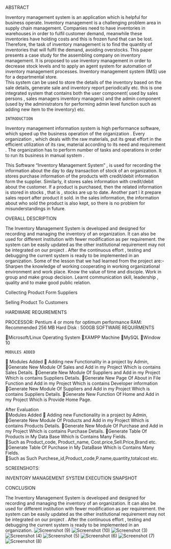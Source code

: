 ABSTRACT 
 

Inventory management system is an application which is helpful for business operate. Inventory management is a challenging problem area in supply chain management. Companies need to have inventories in warehouses in order to fulfil customer demand, meanwhile these inventories have holding costs and this is frozen fund that can be lost. Therefore, the task of inventory management is to find the quantity of inventories that will fulfil the demand, avoiding overstocks. This paper presents a case study for the assembling company on inventory management. It is proposed to use inventory management in order to decrease stock levels and to apply an agent system for automation of inventory management processes. Inventory management system (IMS) use for a departmental store.  
This system can be used to store the details of the inventory based on the sale details, generate sale and inventory report periodically etc. this is one integrated system that contains both the user component( used by sales persons , sales managers inventory managers) and the admin component (used by the administrators for performing admin level function such as adding new item to the inventory) etc. 
 


	INTRODUCTION 


Inventory management information system is high performance software, which speed up the business operation of the organization . Every organization , which deals with the raw materials, put its great effort in the efficient utilization of its raw, material according to its need and requirement . The organization has to perform number of tasks and operations in order to run its business in manual system . 

This Software “Inventory Management System” , is used for recording the information about the day to day  transaction of stock of an organization. It stores purchase information of the products with credit/debit information form the supplier. Similarly, it stores sales information with credit/debit about the customer. If a product is purchased, then the related information is stored in stocks , that is , stocks are up to date. Another part I it prepare sales report after product it sold.  in the sales information, the information about who sold the product is also kept, so there is no problem for misunderstandings in future. 

OVERALL DESCRIPTION  
 
 
The Inventory Management System is developed and designed for recording and managing the inventory of an organization. It can also be used for different institution with fewer modification as per requirement. the system can be easily updated as the other institutional requirement may not be integrated on our project . After the continuous effort , testing and debugging the current system is ready to be implemented in an organization. 
Some of the lesson that we had learned from the project are:- 
Sharpen the knowledge of working cooperating in working organizational environment and work place. 
Know the value of time and disciple. 
Work in group and make group decision. 
Learnt communication skill, leadership , quality and to make good  public relation. 
 




Collecting Product Form Suppliers 



Selling Product To Customers 


HARDWARE REQUIREMENTS 


PROCESSOR: Pentium 4 or more for optimum performance 
RAM: Recommended 256 MB 
Hard Disk : 500GB 
SOFTWARE REQUIRMENTS 
 
 
Microsoft/Linux 
Operating System 
XAMPP 
Machine 
MySQL 
Window 10 


	MODULES ADDED 
 


 Modules Added 
 Adding new Functionality in a project by Admin, 
Generate New Module Of Sales and Add in my Project Which is  contains Sales Details. 
Generate New Module Of Suppliers and Add in my Project Which is  contains Suppliers Details. 
Generate New Page Of About in File Function and Add in my Project Which is  contains 
Developer information 
Generate New Module Of Suppliers and Add in my Project Which is  contains Suppliers Details. 
Generate New Function Of Home and Add in my Project Which is  Provide Home Page. 
 
After Evaluation  
Modules Added 
 Adding new Functionality in a project by Admin, 
Generate New Module Of Products and Add in my Project Which is  contains Products Details. 
Generate New Module Of Purchase and Add in my Project Which is  contains Purchase Details. 
Generate Table Of Products in My Data Base Which is Contains Many Fields.  
Such as Product_code, Product_name, Cost.price,Sell.Price,Brand etc. 
Generate Table Of Purchase in My DataBase Which is Contains Many Fields.  
Such as Such Purchese_id,Product_code,P.name,quantity,totalcost etc. 
 
SCREENSHOTS: 
 
 
INVENTORY MANAGEMENT SYSTEM EXECUTION SNAPSHOT

























CONCLUSION 

The Inventory Management System is developed and designed for recording and managing the inventory of an organization. It can also be used for different institution with fewer modification as per requirement. the system can be easily updated as the other institutional requirement may not be integrated on our project . After the continuous effort , testing and debugging the current system is ready to be implemented in an organization.
![Screenshot (9)](https://github.com/ranjithn2k2/inventory-management-system/assets/130213035/9a15456f-656b-46ca-9218-d226636945f0)
![Screenshot (10)](https://github.com/ranjithn2k2/inventory-management-system/assets/130213035/0bdc1c4c-dd1c-4b65-a032-e5402ccd38f5)
![Screenshot (3)](https://github.com/ranjithn2k2/inventory-management-system/assets/130213035/e6d1f1c0-b99d-400d-9780-2139432fc7e5)
![Screenshot (4)](https://github.com/ranjithn2k2/inventory-management-system/assets/130213035/d5ebc304-3c15-4c12-a0f8-c7440a9a986e)
![Screenshot (5)](https://github.com/ranjithn2k2/inventory-management-system/assets/130213035/25ab27a3-573c-4a7a-81c7-927acad43bdf)
![Screenshot (6)](https://github.com/ranjithn2k2/inventory-management-system/assets/130213035/36ebe786-a0c5-40c1-9078-028b483a5291)
![Screenshot (7)](https://github.com/ranjithn2k2/inventory-management-system/assets/130213035/0b60f659-3825-45b2-88ee-ed2edcc92864)
![Screenshot (8)](https://github.com/ranjithn2k2/inventory-management-system/assets/130213035/1bdce2ce-e140-423d-8019-bfb44c49b7b8)
